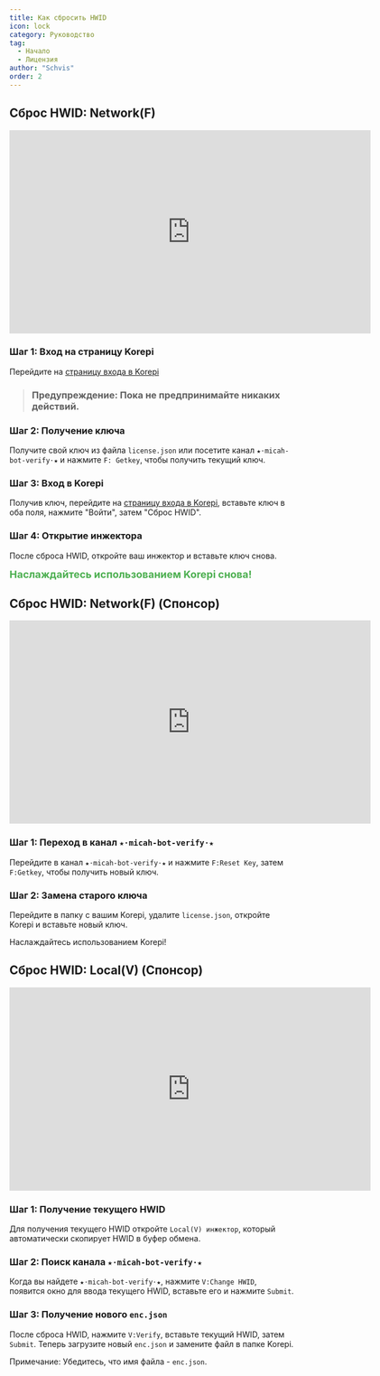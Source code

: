```yaml
---
title: Как сбросить HWID
icon: lock
category: Руководство
tag:
  - Начало
  - Лицензия
author: "Schvis"
order: 2
---
```


## Сброс HWID: Network(F)

<div class="iframe-container"><iframe width="640" height="360" src="https://www.youtube.com/embed/DRSEmYsl4F4" title="Как изменить HWID для F" frameborder="0" allow="accelerometer; autoplay; clipboard-write; encrypted-media; gyroscope; picture-in-picture; web-share" allowfullscreen></iframe></div>

### Шаг 1: Вход на страницу Korepi

Перейдите на [страницу входа в Korepi](https://keyauth.cc/panel/Strigger/Korepi)
> ### Предупреждение: Пока не предпринимайте никаких действий.

### Шаг 2: Получение ключа

Получите свой ключ из файла `license.json` или посетите канал `★⋅micah-bot-verify⋅★` и нажмите `F: Getkey`, чтобы получить текущий ключ.

### Шаг 3: Вход в Korepi

Получив ключ, перейдите на [страницу входа в Korepi](https://keyauth.cc/panel/Strigger/Korepi), вставьте ключ в оба поля, нажмите "Войти", затем "Сброс HWID".

### Шаг 4: Открытие инжектора

После сброса HWID, откройте ваш инжектор и вставьте ключ снова.

<div style="color: #4CAF50; font-size: 18px; font-weight: bold;">Наслаждайтесь использованием Korepi снова!</div>

## Сброс HWID: Network(F) (Спонсор)

<div class="iframe-container"><iframe width="640" height="360" src="https://www.youtube.com/embed/WCuRAyqWMHg" title="Сброс HWID F-версии (Спонсор)" frameborder="0" allow="accelerometer; autoplay; clipboard-write; encrypted-media; gyroscope; picture-in-picture; web-share" allowfullscreen></iframe></div>

### Шаг 1: Переход в канал `★⋅micah-bot-verify⋅★`

Перейдите в канал `★⋅micah-bot-verify⋅★` и нажмите `F:Reset Key`, затем `F:Getkey`, чтобы получить новый ключ.

### Шаг 2: Замена старого ключа

Перейдите в папку с вашим Korepi, удалите `license.json`, откройте Korepi и вставьте новый ключ.

Наслаждайтесь использованием Korepi!

## Сброс HWID: Local(V) (Спонсор)

<div class="iframe-container"><iframe width="640" height="360" src="https://www.youtube.com/embed/q0G9UZHErrg?list=PL5eI1Tb64p56Mp6JqoR_o3BYk9UFTbOQI" title="Как сбросить HWID Local V" frameborder="0" allow="accelerometer; autoplay; clipboard-write; encrypted-media; gyroscope; picture-in-picture; web-share" allowfullscreen></iframe></div>

### Шаг 1: Получение текущего HWID

Для получения текущего HWID откройте `Local(V) инжектор`, который автоматически скопирует HWID в буфер обмена.

### Шаг 2: Поиск канала `★⋅micah-bot-verify⋅★`

Когда вы найдете `★⋅micah-bot-verify⋅★`, нажмите `V:Change HWID`, появится окно для ввода текущего HWID, вставьте его и нажмите `Submit`.

### Шаг 3: Получение нового `enc.json`

После сброса HWID, нажмите `V:Verify`, вставьте текущий HWID, затем `Submit`. Теперь загрузите новый `enc.json` и замените файл в папке Korepi.

Примечание: Убедитесь, что имя файла - `enc.json`.
